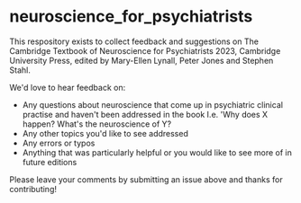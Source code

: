 # neuroscience_for_psychiatrists

This respository exists to collect feedback and suggestions on The Cambridge Textbook of Neuroscience for Psychiatrists 2023, Cambridge University Press, edited by Mary-Ellen Lynall, Peter Jones and Stephen Stahl. 

We'd love to hear feedback on:

- Any questions about neuroscience that come up in psychiatric clinical practise and haven't been addressed in the book I.e. 'Why does X happen? What's the neuroscience of Y?
- Any other topics you'd like to see addressed
- Any errors or typos
- Anything that was particularly helpful or you would like to see more of in future editions

Please leave your comments by submitting an issue above and thanks for contributing!
